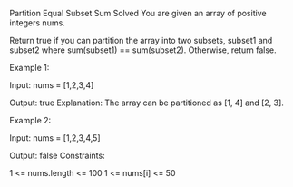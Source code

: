 Partition Equal Subset Sum
Solved 
You are given an array of positive integers nums.

Return true if you can partition the array into two subsets, subset1 and subset2 where sum(subset1) == sum(subset2). Otherwise, return false.

Example 1:

Input: nums = [1,2,3,4]

Output: true
Explanation: The array can be partitioned as [1, 4] and [2, 3].

Example 2:

Input: nums = [1,2,3,4,5]

Output: false
Constraints:

1 <= nums.length <= 100
1 <= nums[i] <= 50

